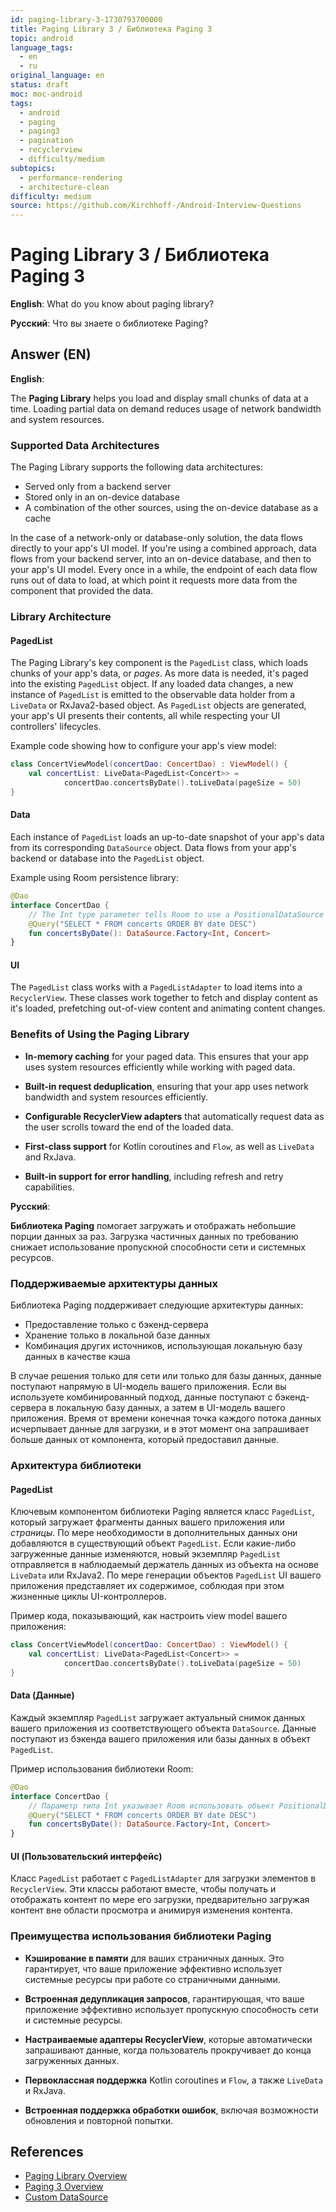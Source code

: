 ```yaml
---
id: paging-library-3-1730793700000
title: Paging Library 3 / Библиотека Paging 3
topic: android
language_tags:
  - en
  - ru
original_language: en
status: draft
moc: moc-android
tags:
  - android
  - paging
  - paging3
  - pagination
  - recyclerview
  - difficulty/medium
subtopics:
  - performance-rendering
  - architecture-clean
difficulty: medium
source: https://github.com/Kirchhoff-/Android-Interview-Questions
---
```


# Paging Library 3 / Библиотека Paging 3

**English**: What do you know about paging library?

**Русский**: Что вы знаете о библиотеке Paging?

## Answer (EN)
**English**:

The **Paging Library** helps you load and display small chunks of data at a time. Loading partial data on demand reduces usage of network bandwidth and system resources.

### Supported Data Architectures

The Paging Library supports the following data architectures:
- Served only from a backend server
- Stored only in an on-device database
- A combination of the other sources, using the on-device database as a cache

In the case of a network-only or database-only solution, the data flows directly to your app's UI model. If you're using a combined approach, data flows from your backend server, into an on-device database, and then to your app's UI model. Every once in a while, the endpoint of each data flow runs out of data to load, at which point it requests more data from the component that provided the data.

### Library Architecture

#### PagedList

The Paging Library's key component is the `PagedList` class, which loads chunks of your app's data, or *pages*. As more data is needed, it's paged into the existing `PagedList` object. If any loaded data changes, a new instance of `PagedList` is emitted to the observable data holder from a `LiveData` or RxJava2-based object. As `PagedList` objects are generated, your app's UI presents their contents, all while respecting your UI controllers' lifecycles.

Example code showing how to configure your app's view model:

```kotlin
class ConcertViewModel(concertDao: ConcertDao) : ViewModel() {
    val concertList: LiveData<PagedList<Concert>> =
            concertDao.concertsByDate().toLiveData(pageSize = 50)
}
```

#### Data

Each instance of `PagedList` loads an up-to-date snapshot of your app's data from its corresponding `DataSource` object. Data flows from your app's backend or database into the `PagedList` object.

Example using Room persistence library:

```kotlin
@Dao
interface ConcertDao {
    // The Int type parameter tells Room to use a PositionalDataSource object.
    @Query("SELECT * FROM concerts ORDER BY date DESC")
    fun concertsByDate(): DataSource.Factory<Int, Concert>
}
```

#### UI

The `PagedList` class works with a `PagedListAdapter` to load items into a `RecyclerView`. These classes work together to fetch and display content as it's loaded, prefetching out-of-view content and animating content changes.

### Benefits of Using the Paging Library

- **In-memory caching** for your paged data. This ensures that your app uses system resources efficiently while working with paged data.

- **Built-in request deduplication**, ensuring that your app uses network bandwidth and system resources efficiently.

- **Configurable RecyclerView adapters** that automatically request data as the user scrolls toward the end of the loaded data.

- **First-class support** for Kotlin coroutines and `Flow`, as well as `LiveData` and RxJava.

- **Built-in support for error handling**, including refresh and retry capabilities.

**Русский**:

**Библиотека Paging** помогает загружать и отображать небольшие порции данных за раз. Загрузка частичных данных по требованию снижает использование пропускной способности сети и системных ресурсов.

### Поддерживаемые архитектуры данных

Библиотека Paging поддерживает следующие архитектуры данных:
- Предоставление только с бэкенд-сервера
- Хранение только в локальной базе данных
- Комбинация других источников, использующая локальную базу данных в качестве кэша

В случае решения только для сети или только для базы данных, данные поступают напрямую в UI-модель вашего приложения. Если вы используете комбинированный подход, данные поступают с бэкенд-сервера в локальную базу данных, а затем в UI-модель вашего приложения. Время от времени конечная точка каждого потока данных исчерпывает данные для загрузки, и в этот момент она запрашивает больше данных от компонента, который предоставил данные.

### Архитектура библиотеки

#### PagedList

Ключевым компонентом библиотеки Paging является класс `PagedList`, который загружает фрагменты данных вашего приложения или *страницы*. По мере необходимости в дополнительных данных они добавляются в существующий объект `PagedList`. Если какие-либо загруженные данные изменяются, новый экземпляр `PagedList` отправляется в наблюдаемый держатель данных из объекта на основе `LiveData` или RxJava2. По мере генерации объектов `PagedList` UI вашего приложения представляет их содержимое, соблюдая при этом жизненные циклы UI-контроллеров.

Пример кода, показывающий, как настроить view model вашего приложения:

```kotlin
class ConcertViewModel(concertDao: ConcertDao) : ViewModel() {
    val concertList: LiveData<PagedList<Concert>> =
            concertDao.concertsByDate().toLiveData(pageSize = 50)
}
```

#### Data (Данные)

Каждый экземпляр `PagedList` загружает актуальный снимок данных вашего приложения из соответствующего объекта `DataSource`. Данные поступают из бэкенда вашего приложения или базы данных в объект `PagedList`.

Пример использования библиотеки Room:

```kotlin
@Dao
interface ConcertDao {
    // Параметр типа Int указывает Room использовать объект PositionalDataSource
    @Query("SELECT * FROM concerts ORDER BY date DESC")
    fun concertsByDate(): DataSource.Factory<Int, Concert>
}
```

#### UI (Пользовательский интерфейс)

Класс `PagedList` работает с `PagedListAdapter` для загрузки элементов в `RecyclerView`. Эти классы работают вместе, чтобы получать и отображать контент по мере его загрузки, предварительно загружая контент вне области просмотра и анимируя изменения контента.

### Преимущества использования библиотеки Paging

- **Кэширование в памяти** для ваших страничных данных. Это гарантирует, что ваше приложение эффективно использует системные ресурсы при работе со страничными данными.

- **Встроенная дедупликация запросов**, гарантирующая, что ваше приложение эффективно использует пропускную способность сети и системные ресурсы.

- **Настраиваемые адаптеры RecyclerView**, которые автоматически запрашивают данные, когда пользователь прокручивает до конца загруженных данных.

- **Первоклассная поддержка** Kotlin coroutines и `Flow`, а также `LiveData` и RxJava.

- **Встроенная поддержка обработки ошибок**, включая возможности обновления и повторной попытки.

## References

- [Paging Library Overview](https://developer.android.com/topic/libraries/architecture/paging)
- [Paging 3 Overview](https://developer.android.com/topic/libraries/architecture/paging/v3-overview)
- [Custom DataSource](https://developer.android.com/topic/libraries/architecture/paging/data#custom-data-source)
